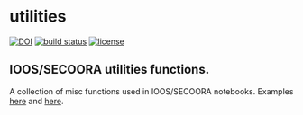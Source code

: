 # utilities

[![DOI](https://zenodo.org/badge/5715/pyoceans/utilities.svg)](http://dx.doi.org/10.5281/zenodo.15992)
[![build status](http://img.shields.io/travis/pyoceans/utilities/master.svg?style=flat)](https://travis-ci.org/pyoceans/utilities)
[![license](http://img.shields.io/badge/license-MIT-blue.svg?style=flat)](https://github.com/pyoceans/utilities/blob/master/LICENSE)

## IOOS/SECOORA utilities functions.

A collection of misc functions used in IOOS/SECOORA notebooks.
Examples
[here](http://nbviewer.ipython.org/github/ioos/secoora/tree/master/notebooks/)
and
[here](http://nbviewer.ipython.org/github/ioos/system-test/tree/master/).

